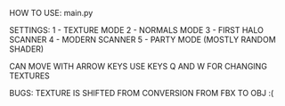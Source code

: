 HOW TO USE:
main.py


SETTINGS:
  1 - TEXTURE MODE
  2 - NORMALS MODE
  3 - FIRST HALO SCANNER
  4 - MODERN SCANNER
  5 - PARTY MODE (MOSTLY RANDOM SHADER)

CAN MOVE WITH ARROW KEYS
USE KEYS Q AND W FOR CHANGING TEXTURES

BUGS:
  TEXTURE IS SHIFTED FROM CONVERSION FROM FBX TO OBJ :(